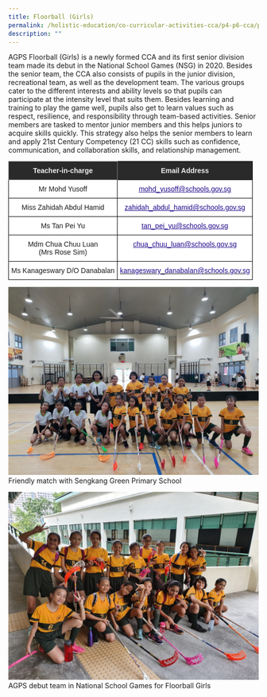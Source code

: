 ```yaml
---
title: Floorball (Girls)
permalink: /holistic-education/co-curricular-activities-cca/p4-p6-cca/physical/floorball-girls
description: ""
---
```

AGPS Floorball (Girls) is a newly formed CCA and its first senior division team made its debut in the National School Games (NSG) in 2020. Besides the senior team, the CCA also consists of pupils in the junior division, recreational team, as well as the development team. The various groups cater to the different interests and ability levels so that pupils can participate at the intensity level that suits them. Besides learning and training to play the game well, pupils also get to learn values such as respect, resilience, and responsibility through team-based activities. Senior members are tasked to mentor junior members and this helps juniors to acquire skills quickly. This strategy also helps the senior members to learn and apply 21st Century Competency (21 CC) skills such as confidence, communication, and collaboration skills, and relationship management.

<style type="text/css">
.tg  {border-collapse:collapse;border-spacing:0;}
.tg td{border-color:black;border-style:solid;border-width:1px;font-family:Arial, sans-serif;font-size:14px;
  overflow:hidden;padding:10px 5px;word-break:normal;}
.tg th{border-color:black;border-style:solid;border-width:1px;font-family:Arial, sans-serif;font-size:14px;
  font-weight:normal;overflow:hidden;padding:10px 5px;word-break:normal;}
.tg .tg-2705{background-color:#2A2A2A;color:#EEE;font-weight:bold;text-align:center;vertical-align:middle}
.tg .tg-8zvm{background-color:#2A2A2A;border-color:inherit;color:#EEE;font-weight:bold;text-align:center;vertical-align:middle}
.tg .tg-f4yw{background-color:#FFF;text-align:center;vertical-align:middle}
.tg .tg-0pyt{background-color:#FFF;color:#21088A;font-weight:bold;text-align:center;text-decoration:underline;vertical-align:top}
.tg .tg-vtmj{background-color:#FFF;color:#21088A;font-weight:bold;text-align:center;vertical-align:top}
</style>
<table class="tg">
<thead>
  <tr>
    <th class="tg-8zvm"><span style="color:#EEE;background-color:#2A2A2A">Teacher-in-charge</span></th>
    <th class="tg-2705"><span style="color:#EEE;background-color:#2A2A2A">Email Address</span></th>
  </tr>
</thead>
<tbody>
  <tr>
    <td class="tg-f4yw">Mr Mohd Yusoff</td>
    <td class="tg-0pyt"><a href="mailto:mohd_yusoff@schools.gov.sg"><span style="font-weight:500;text-decoration:underline;color:#21088A">mohd_yusoff@schools.gov.sg</span></a></td>
  </tr>
  <tr>
    <td class="tg-f4yw">Miss Zahidah Abdul Hamid</td>
    <td class="tg-0pyt"><a href="mailto:zahidah_abdul_hamid@schools.gov.sg"><span style="font-weight:500;text-decoration:underline;color:#21088A">zahidah_abdul_hamid@schools.gov.sg</span></a></td>
  </tr>
  <tr>
    <td class="tg-f4yw">Ms Tan Pei Yu<br></td>
    <td class="tg-0pyt"><a href="mailto:tan_pei_yu@schools.gov.sg"><span style="font-weight:500;text-decoration:underline;color:#21088A">tan_pei_yu@schools.gov.sg</span></a><br></td>
  </tr>
  <tr>
    <td class="tg-f4yw">Mdm Chua Chuu Luan<br>(Mrs Rose Sim)<br></td>
    <td class="tg-0pyt"><a href="mailto:chua_chuu_luan@schools.gov.sg"><span style="font-weight:500;text-decoration:underline;color:#21088A">chua_chuu_luan@schools.gov.sg</span></a><br></td>
  </tr>
  <tr>
    <td class="tg-f4yw">Ms Kanageswary D/O Danabalan<br></td>
    <td class="tg-vtmj"><a href="mailto:kanageswary_danabalan@schools.gov.sg"><span style="font-weight:500;text-decoration:none;color:#21088A">kanageswary_danabalan@schools.gov.sg</span></a></td>
  </tr>
</tbody>
</table>

![Friendly match with Sengkang Green Primary School](/images/Friendly%20match%20with%20Sengkang%20Green%20Primary%20School.jpg)
Friendly match with Sengkang Green Primary School

![AGPS debut team in National School Games for Floorball Girls](/images/AGPS%20debut%20team%20in%20National%20School%20Games%20for%20Floorball%20Girls.jpg)
AGPS debut team in National School Games for Floorball Girls